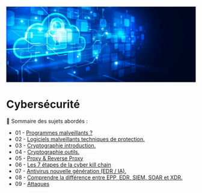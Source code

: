 ![Debian_logo-01](./images/Cloud-et-securite.png)

# Cybersécurité

👋 Sommaire des sujets abordés :

- 01 - [Programmes malveillants ?](PROGRAMMES-MALVEILLANTS.md)
- 02 - [Logiciels malveillants techniques de protection.](LOGICIELS-MALVEILLANTS-techniques_de_protection.md)
- 03 - [Cryptographie introduction.](CRYPTOGRAPHIE-introduction.md)
- 04 - [Cryptographie outils.]()
- 05 - [Proxy & Reverse Proxy]()
- 06 - [Les 7 étapes de la cyber kill chain](Les-7-étapes-de-la-cyber-kill-chain.md)
- 07 - [Antivirus nouvelle génération (EDR / IA).]()
- 08 - [Comprendre la différence entre EPP, EDR, SIEM, SOAR et XDR.](EPP-EDR-SIEM-SOAR-et-XDR-comprendre-la-différence-entre-ces-acronymes.md)
- 09 - [Attaques]()
